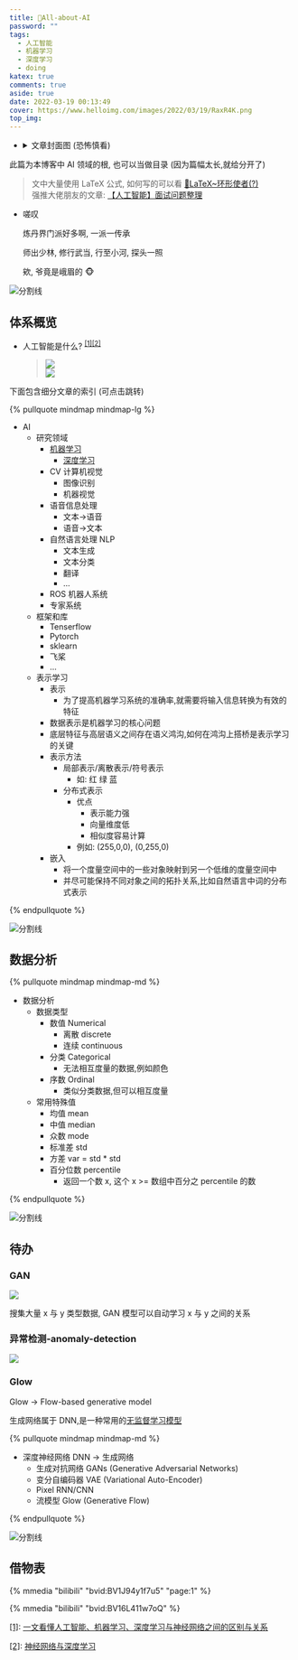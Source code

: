 ```yaml
---
title: 🐊All-about-AI
password: ""
tags:
  - 人工智能
  - 机器学习
  - 深度学习
  - doing
katex: true
comments: true
aside: true
date: 2022-03-19 00:13:49
cover: https://www.helloimg.com/images/2022/03/19/RaxR4K.png
top_img:
---
```


<!--
 * @?: *********************************************************************
 * @Author: Weidows
 * @LastEditors: Weidows
 * @LastEditTime: 2022-05-16 22:31:05
 * @FilePath: \Blog-private\source\_posts\python\AI\AI.md
 * @Description:
 * @!: *********************************************************************
-->

- <details>

    <summary> 文章封面图 (恐怖慎看) </summary>

  ![RaxZ0b.png](https://www.helloimg.com/images/2022/03/19/RaxZ0b.png)

  ***

  </details>

此篇为本博客中 AI 领域的根, 也可以当做目录 (因为篇幅太长,就给分开了)

> 文中大量使用 LaTeX 公式, 如何写的可以看 [🍹LaTeX~环形使者(?)](../../../experience/LaTeX) \
> 强推大佬朋友的文章: [【人工智能】面试问题整理](https://discover304.top/2021/12/21/2021q4/123-ai-question-collection/)

- 嗟叹

  炼丹界门派好多啊, 一派一传承

  师出少林, 修行武当, 行至小河, 探头一照

  欸, 爷竟是峨眉的 🐵

<a>![分割线](https://www.helloimg.com/images/2022/07/01/ZM0SoX.png)</a>

## 体系概览

- 人工智能是什么? <sup id='cite_ref-1'>[\[1\]](#cite_note-1)</sup><sup id='cite_ref-2'>[\[2\]](#cite_note-2)</sup>

  > ![](https://www.helloimg.com/images/2022/02/27/GVidNr.png)\
  > ![](https://www.helloimg.com/images/2022/03/09/RCPHaM.png)

下面包含细分文章的索引 (可点击跳转)

{% pullquote mindmap mindmap-lg %}

- AI
  - 研究领域
    - [机器学习](../ML)
      - [深度学习](../DL)
    - CV 计算机视觉
      - 图像识别
      - 机器视觉
    - 语音信息处理
      - 文本->语音
      - 语音->文本
    - 自然语言处理 NLP
      - 文本生成
      - 文本分类
      - 翻译
      - ...
    - ROS 机器人系统
    - 专家系统
  - 框架和库
    - Tenserflow
    - Pytorch
    - sklearn
    - 飞桨
    - ...
  - 表示学习
    - 表示
      - 为了提高机器学习系统的准确率,就需要将输入信息转换为有效的特征
    - 数据表示是机器学习的核心问题
    - 底层特征与高层语义之间存在语义鸿沟,如何在鸿沟上搭桥是表示学习的关键
    - 表示方法
      - 局部表示/离散表示/符号表示
        - 如: 红 绿 蓝
      - 分布式表示
        - 优点
          - 表示能力强
          - 向量维度低
          - 相似度容易计算
        - 例如: (255,0,0), (0,255,0)
    - 嵌入
      - 将一个度量空间中的一些对象映射到另一个低维的度量空间中
      - 并尽可能保持不同对象之间的拓扑关系,比如自然语言中词的分布式表示

{% endpullquote %}

<a>![分割线](https://www.helloimg.com/images/2022/07/01/ZM0SoX.png)</a>

## 数据分析

{% pullquote mindmap mindmap-md %}

- 数据分析
  - 数据类型
    - 数值 Numerical
      - 离散 discrete
      - 连续 continuous
    - 分类 Categorical
      - 无法相互度量的数据,例如颜色
    - 序数 Ordinal
      - 类似分类数据,但可以相互度量
  - 常用特殊值
    - 均值 mean
    - 中值 median
    - 众数 mode
    - 标准差 std
    - 方差 var = std \* std
    - 百分位数 percentile
      - 返回一个数 x, 这个 x >= 数组中百分之 percentile 的数

{% endpullquote %}

<a>![分割线](https://www.helloimg.com/images/2022/07/01/ZM0SoX.png)</a>

## 待办

### GAN

![](https://www.helloimg.com/images/2022/04/08/Rsmdm0.png)

搜集大量 x 与 y 类型数据, GAN 模型可以自动学习 x 与 y 之间的关系

### 异常检测-anomaly-detection

![](https://www.helloimg.com/images/2022/04/08/Rsmvdm.png)

### Glow

Glow -> Flow-based generative model

生成网络属于 DNN,是一种常用的[无监督学习模型](#区分有-无监督学习)

{% pullquote mindmap mindmap-md %}

- 深度神经网络 DNN -> 生成网络
  - 生成对抗网络 GANs (Generative Adversarial Networks)
  - 变分自编码器 VAE (Variational Auto-Encoder)
  - Pixel RNN/CNN
  - 流模型 Glow (Generative Flow)

{% endpullquote %}

<a>![分割线](https://www.helloimg.com/images/2022/07/01/ZM0SoX.png)</a>

## 借物表

{% mmedia "bilibili" "bvid:BV1J94y1f7u5" "page:1" %}

{% mmedia "bilibili" "bvid:BV16L411w7oQ" %}

<a name='cite_note-1' href='#cite_ref-1'>[1]</a>: [一文看懂人工智能、机器学习、深度学习与神经网络之间的区别与关系](https://zhuanlan.zhihu.com/p/86794447)

<a name='cite_note-2' href='#cite_ref-2'>[2]</a>: [神经网络与深度学习](https://nndl.github.io/)
